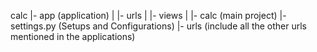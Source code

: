 calc
|- app (application)
|   |- urls
|   |- views
|
|- calc (main project)
    |- settings.py (Setups and Configurations)
    |- urls (include all the other urls mentioned in the applications)